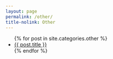 ```yaml
---
layout: page
permalink: /other/
title-nolink: Other
---
```

<!--- <ul>
    {% for post in site.tags.critiques %}
        <li><a href="{{ post.url }}">{{ post.title }}</a></li>
    {% endfor %}
</ul> --->

<ul>
 {% for post in site.categories.other %}
        <li><a href="{{ post.url }}">{{ post.title }}</a></li>
    {% endfor %}
</ul>